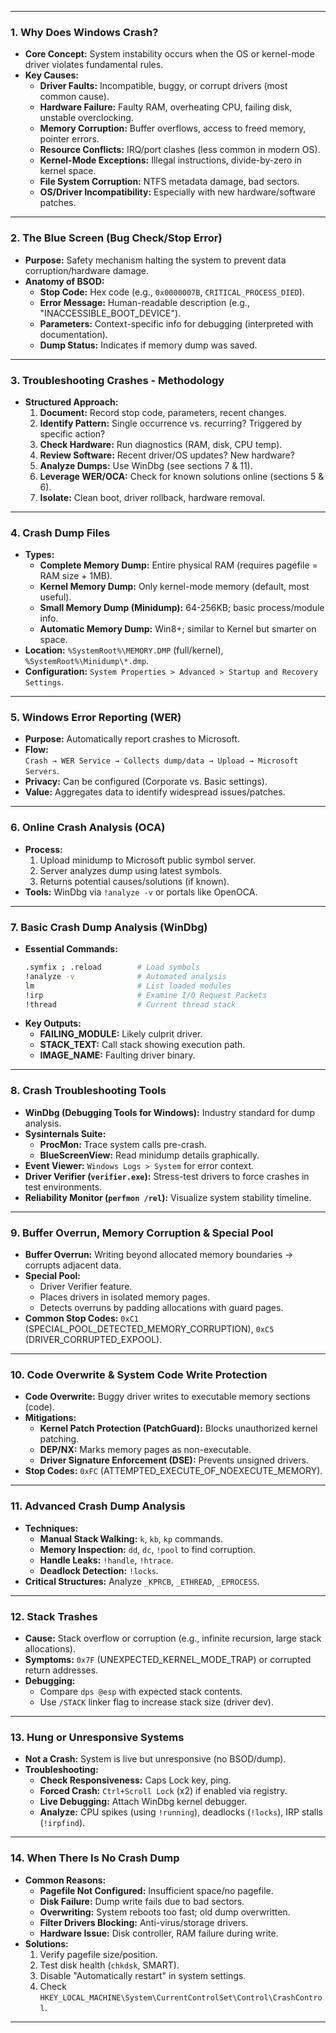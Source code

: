 
---

### **1. Why Does Windows Crash?**
* **Core Concept:** System instability occurs when the OS or kernel-mode driver violates fundamental rules.
* **Key Causes:**
  * **Driver Faults:** Incompatible, buggy, or corrupt drivers (most common cause).
  * **Hardware Failure:** Faulty RAM, overheating CPU, failing disk, unstable overclocking.
  * **Memory Corruption:** Buffer overflows, access to freed memory, pointer errors.
  * **Resource Conflicts:** IRQ/port clashes (less common in modern OS).
  * **Kernel-Mode Exceptions:** Illegal instructions, divide-by-zero in kernel space.
  * **File System Corruption:** NTFS metadata damage, bad sectors.
  * **OS/Driver Incompatibility:** Especially with new hardware/software patches.

---

### **2. The Blue Screen (Bug Check/Stop Error)**
* **Purpose:** Safety mechanism halting the system to prevent data corruption/hardware damage.
* **Anatomy of BSOD:**
  * **Stop Code:** Hex code (e.g., `0x0000007B`, `CRITICAL_PROCESS_DIED`).
  * **Error Message:** Human-readable description (e.g., "INACCESSIBLE_BOOT_DEVICE").
  * **Parameters:** Context-specific info for debugging (interpreted with documentation).
  * **Dump Status:** Indicates if memory dump was saved.

---

### **3. Troubleshooting Crashes - Methodology**
* **Structured Approach:**
  1. **Document:** Record stop code, parameters, recent changes.
  2. **Identify Pattern:** Single occurrence vs. recurring? Triggered by specific action?
  3. **Check Hardware:** Run diagnostics (RAM, disk, CPU temp).
  4. **Review Software:** Recent driver/OS updates? New hardware?
  5. **Analyze Dumps:** Use WinDbg (see sections 7 & 11).
  6. **Leverage WER/OCA:** Check for known solutions online (sections 5 & 6).
  7. **Isolate:** Clean boot, driver rollback, hardware removal.

---

### **4. Crash Dump Files**
* **Types:**
  * **Complete Memory Dump:** Entire physical RAM (requires pagefile = RAM size + 1MB).
  * **Kernel Memory Dump:** Only kernel-mode memory (default, most useful).
  * **Small Memory Dump (Minidump):** 64-256KB; basic process/module info.
  * **Automatic Memory Dump:** Win8+; similar to Kernel but smarter on space.
* **Location:** `%SystemRoot%\MEMORY.DMP` (full/kernel), `%SystemRoot%\Minidump\*.dmp`.
* **Configuration:** `System Properties > Advanced > Startup and Recovery Settings`.

---

### **5. Windows Error Reporting (WER)**
* **Purpose:** Automatically report crashes to Microsoft.
* **Flow:**  
  `Crash → WER Service → Collects dump/data → Upload → Microsoft Servers`.  
* **Privacy:** Can be configured (Corporate vs. Basic settings).
* **Value:** Aggregates data to identify widespread issues/patches.

---

### **6. Online Crash Analysis (OCA)**
* **Process:** 
  1. Upload minidump to Microsoft public symbol server.
  2. Server analyzes dump using latest symbols.
  3. Returns potential causes/solutions (if known).
* **Tools:** WinDbg via `!analyze -v` or portals like OpenOCA.

---

### **7. Basic Crash Dump Analysis (WinDbg)**
* **Essential Commands:**
  ```bash
  .symfix ; .reload        # Load symbols
  !analyze -v              # Automated analysis
  lm                       # List loaded modules
  !irp                     # Examine I/O Request Packets
  !thread                  # Current thread stack
  ```
* **Key Outputs:**
  * **FAILING_MODULE:** Likely culprit driver.
  * **STACK_TEXT:** Call stack showing execution path.
  * **IMAGE_NAME:** Faulting driver binary.

---

### **8. Crash Troubleshooting Tools**
* **WinDbg (Debugging Tools for Windows):** Industry standard for dump analysis.
* **Sysinternals Suite:**
  * **ProcMon:** Trace system calls pre-crash.
  * **BlueScreenView:** Read minidump details graphically.
* **Event Viewer:** `Windows Logs > System` for error context.
* **Driver Verifier (`verifier.exe`):** Stress-test drivers to force crashes in test environments.
* **Reliability Monitor (`perfmon /rel`):** Visualize system stability timeline.

---

### **9. Buffer Overrun, Memory Corruption & Special Pool**
* **Buffer Overrun:** Writing beyond allocated memory boundaries → corrupts adjacent data.
* **Special Pool:** 
  * Driver Verifier feature.
  * Places drivers in isolated memory pages.
  * Detects overruns by padding allocations with guard pages.
* **Common Stop Codes:** `0xC1` (SPECIAL_POOL_DETECTED_MEMORY_CORRUPTION), `0xC5` (DRIVER_CORRUPTED_EXPOOL).

---

### **10. Code Overwrite & System Code Write Protection**
* **Code Overwrite:** Buggy driver writes to executable memory sections (code).
* **Mitigations:**
  * **Kernel Patch Protection (PatchGuard):** Blocks unauthorized kernel patching.
  * **DEP/NX:** Marks memory pages as non-executable.
  * **Driver Signature Enforcement (DSE):** Prevents unsigned drivers.
* **Stop Codes:** `0xFC` (ATTEMPTED_EXECUTE_OF_NOEXECUTE_MEMORY).

---

### **11. Advanced Crash Dump Analysis**
* **Techniques:**
  * **Manual Stack Walking:** `k`, `kb`, `kp` commands.
  * **Memory Inspection:** `dd`, `dc`, `!pool` to find corruption.
  * **Handle Leaks:** `!handle`, `!htrace`.
  * **Deadlock Detection:** `!locks`.
* **Critical Structures:** Analyze `_KPRCB`, `_ETHREAD`, `_EPROCESS`.

---

### **12. Stack Trashes**
* **Cause:** Stack overflow or corruption (e.g., infinite recursion, large stack allocations).
* **Symptoms:** `0x7F` (UNEXPECTED_KERNEL_MODE_TRAP) or corrupted return addresses.
* **Debugging:** 
  * Compare `dps @esp` with expected stack contents.
  * Use `/STACK` linker flag to increase stack size (driver dev).

---

### **13. Hung or Unresponsive Systems**
* **Not a Crash:** System is live but unresponsive (no BSOD/dump).
* **Troubleshooting:**
  * **Check Responsiveness:** Caps Lock key, ping.
  * **Forced Crash:** `Ctrl+Scroll Lock` (x2) if enabled via registry.
  * **Live Debugging:** Attach WinDbg kernel debugger.
  * **Analyze:** CPU spikes (using `!running`), deadlocks (`!locks`), IRP stalls (`!irpfind`).

---

### **14. When There Is No Crash Dump**
* **Common Reasons:**
  * **Pagefile Not Configured:** Insufficient space/no pagefile.
  * **Disk Failure:** Dump write fails due to bad sectors.
  * **Overwriting:** System reboots too fast; old dump overwritten.
  * **Filter Drivers Blocking:** Anti-virus/storage drivers.
  * **Hardware Issue:** Disk controller, RAM failure during write.
* **Solutions:**
  1. Verify pagefile size/position.
  2. Test disk health (`chkdsk`, SMART).
  3. Disable "Automatically restart" in system settings.
  4. Check `HKEY_LOCAL_MACHINE\System\CurrentControlSet\Control\CrashControl`.

---


